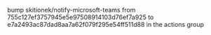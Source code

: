 bump skitionek/notify-microsoft-teams from 755c127ef3757945e5e97508914103d76ef7a925 to e7a2493ac87dad8aa7a62f079f295e54ff511d88 in the actions group